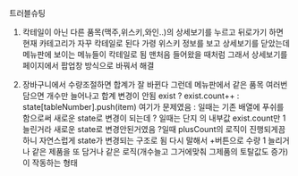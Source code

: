 트러블슈팅
1. 칵테일이 아닌 다른 품목(맥주,위스키,와인..)의 상세보기를 누르고
뒤로가기 하면 현재 카테고리가 자꾸 칵테일로 된다
가령 위스키 정보를 보고 상세보기를 닫았는데 메뉴판에 보이는 메뉴들이 칵테일로 됨 
맨처음 들어왔을 때처럼 
그래서 상세보기를 페이지에서 팝업창 방식으로 바꿔서 해결

2. 장바구니에서 수량조절하면 합계가 잘 바뀐다
그런데 메뉴판에서 같은 품목 여러번 담으면 개수만 늘어나고 합계 변경이 안됨
exist ? exist.count++ : state[tableNumber].push(item)
여기가 문제였음
: 일때는 기존 배열에 푸쉬를 함으로써 새로운 state로 변경이 되는데
? 일때는 단지 의 내부값 exist.count만 1 늘린거라 새로운 state로 변경안된거였음
?일때 plusCount의 로직이 진행되게끔 하니 자연스럽게 state가 변경되는 구조로 됨
다시 말해서 +버튼으로 수량 1 늘리거나 같은 제품을 또 담거나 
같은 로직(개수늘고 그거에맞춰 그제품의 토탈값도 증가)이 작동하는 형태
